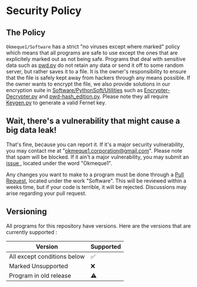 # Security Policy

## The Policy

`Okmeque1/Software` has a strict "no viruses except where marked" policy which means that all programs are safe to use except the ones that are explicitely marked out as not being safe. Programs that deal with sensitive data such as [pwd.py](https://github.com/Okmeque1/software/blob/main/PythonSoft/Utilities/pwd.py) do not retain any data or send it off to some random server, but rather saves it to a file. It is the owner's responsibility to ensure that the file is safely kept away from hackers through any means possible. If the owner wants to encrypt the file, we also provide solutions in our encryption suite in [Software/PythonSoft/Utilities](https://github.com/Okmeque1/software/blob/main/PythonSoft/Utilities) such as [Encrypter-Decrypter.py](https://github.com/Okmeque1/software/blob/main/PythonSoft/Utilities/Encrypter-Decrypter.py) and [pwd-hash_edition.py](https://github.com/Okmeque1/software/blob/main/PythonSoft/Utilities/pwd-hash_edition.py). Please note they all require [Keygen.py](https://github.com/Okmeque1/software/blob/main/PythonSoft/Utilities/keygen.py) to generate a valid Fernet key.

## Wait, there's a vulnerability that might cause a big data leak!

That's fine, because you can report it. If it's a major security vulnerability, you may contact me at "okmeque1.corporation@gmail.com". Please note that spam will be blocked. If it ain't a major vulnerability, you may submit an [issue
](https://github.com/Okmeque1/software/issues), located under the word "Okmeque1".



Any changes you want to make to a program must be done through a [Pull Request](https://github.com/Okmeque1/software/pulls), located under the work "Software". This will be reviewed within a weeks time, but if your code is terrible, it will be rejected. Discussions may arise regarding your pull request.

## Versioning

All programs for this repository have versions. Here are the versions that are currently supported : 

| Version                      | Supported          |
| ---------------------------- | ------------------ |
| All except conditions below  | :white_check_mark: |
| Marked Unsupported           | :x:                |
| Program in old release       | :warning:          | 
